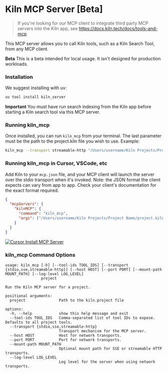 # Kiln MCP Server [Beta]

> If you're looking for our MCP client to integrate third party MCP servers into the Kiln app, see https://docs.kiln.tech/docs/tools-and-mcp

This MCP server allows you to call Kiln tools, such as a Kiln Search Tool, from any MCP client.

**Beta** This is a beta intended for local usage. It isn't designed for production workloads.

### Installation

We suggest installing with uv:

```bash
uv tool install kiln_server
```

**Important** You must have run search indexing from the Kiln app before starting a Kiln search tool via this MCP server.

### Running kiln_mcp

Once installed, you can run `kiln_mcp` from your terminal. The last parameter must be the path to the project.kiln file you wish to use. Example:

```bash
kiln_mcp --transport streamable-http "/Users/username/Kiln Projects/Project Name/project.kiln"
```

### Running kiln_mcp in Cursor, VSCode, etc

Add Kiln to your `mcp.json` file, and your MCP client will launch the server over the stdio transport when it's invoked. Note: the JSON format the client expects can vary from app to app. Check your client's documentation for the exact format required.

```json
{
  "mcpServers": {
    "kilnMCP": {
      "command": "kiln_mcp",
      "args": ["/Users/username/Kiln Projects/Project Name/project.kiln"]
    }
  }
}
```

[![Cursor Install MCP Server](https://cursor.com/deeplink/mcp-install-dark.svg)](cursor://anysphere.cursor-deeplink/mcp/install?name=kiln_mcp&config=eyJjb21tYW5kIjoia2lsbl9tY3AgL1VzZXJzL3VzZXJuYW1lL0tpbG4gUHJvamVjdHMvUHJvamVjdCBOYW1lL3Byb2plY3Qua2lsbiJ9)

### kiln_mcp Command Options

```
usage: kiln_mcp [-h] [--tool-ids TOOL_IDS] [--transport {stdio,sse,streamable-http}] [--host HOST] [--port PORT] [--mount-path MOUNT_PATH] [--log-level LOG_LEVEL]
                project

Run the Kiln MCP server for a project.

positional arguments:
  project               Path to the kiln.project file

options:
  -h, --help            show this help message and exit
  --tool-ids TOOL_IDS   Comma-separated list of tool IDs to expose. Defaults to all project tools.
  --transport {stdio,sse,streamable-http}
                        Transport mechanism for the MCP server.
  --host HOST           Host for network transports.
  --port PORT           Port for network transports.
  --mount-path MOUNT_PATH
                        Optional mount path for SSE or streamable HTTP transports.
  --log-level LOG_LEVEL
                        Log level for the server when using network transports.
```
